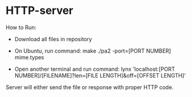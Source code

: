 # HTTP-server

How to Run:
  - Download all files in repository
  - On Ubuntu, run command: 
      make 
      ./pa2 -port=[PORT NUMBER] mime.types 
      
  - Open another terminal and run command:
      lynx 'localhost:[PORT NUMBER]/[FILENAME]?len=[FILE LENGTH]&off=[OFFSET LENGTH]'
      
  
Server will either send the file or response with proper HTTP code.
    
    

